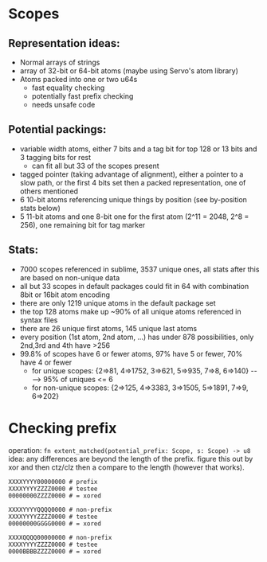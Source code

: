 # Scopes

## Representation ideas:
- Normal arrays of strings
- array of 32-bit or 64-bit atoms (maybe using Servo's atom library)
- Atoms packed into one or two u64s
  - fast equality checking
  - potentially fast prefix checking
  - needs unsafe code

## Potential packings:
- variable width atoms, either 7 bits and a tag bit for top 128 or 13 bits and 3 tagging bits for rest
  - can fit all but 33 of the scopes present
- tagged pointer (taking advantage of alignment), either a pointer to a slow path, or the first 4 bits set then a packed representation, one of others mentioned
- 6 10-bit atoms referencing unique things by position (see by-position stats below)
- 5 11-bit atoms and one 8-bit one for the first atom (2^11 = 2048, 2^8 = 256), one remaining bit for tag marker

## Stats:
- 7000 scopes referenced in sublime, 3537 unique ones, all stats after this are based on non-unique data
- all but 33 scopes in default packages could fit in 64 with combination 8bit or 16bit atom encoding
- there are only 1219 unique atoms in the default package set
- the top 128 atoms make up ~90% of all unique atoms referenced in syntax files
- there are 26 unique first atoms, 145 unique last atoms
- every position (1st atom, 2nd atom, ...) has under 878 possibilities, only 2nd,3rd and 4th have >256
- 99.8% of scopes have 6 or fewer atoms, 97% have 5 or fewer, 70% have 4 or fewer
  - for unique scopes: {2=>81, 4=>1752, 3=>621, 5=>935, 7=>8, 6=>140} ----> 95% of uniques <= 6
  - for non-unique scopes: {2=>125, 4=>3383, 3=>1505, 5=>1891, 7=>9, 6=>202}

# Checking prefix

operation: `fn extent_matched(potential_prefix: Scope, s: Scope) -> u8`
idea: any differences are beyond the length of the prefix.
figure this out by xor and then ctz/clz then a compare to the length (however that works).

```
XXXXYYYY00000000 # prefix
XXXXYYYYZZZZ0000 # testee
00000000ZZZZ0000 # = xored

XXXXYYYYQQQQ0000 # non-prefix
XXXXYYYYZZZZ0000 # testee
00000000GGGG0000 # = xored

XXXXQQQQ00000000 # non-prefix
XXXXYYYYZZZZ0000 # testee
0000BBBBZZZZ0000 # = xored
```
